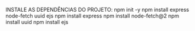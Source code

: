 INSTALE AS DEPENDÊNCIAS DO PROJETO:
        npm init -y
        npm install express node-fetch uuid ejs
        npm install express
        npm install node-fetch@2
        npm install uuid
        npm install ejs
